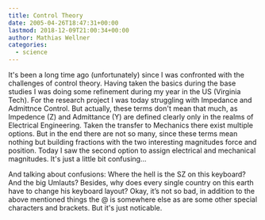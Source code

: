 ```yaml
---
title: Control Theory
date: 2005-04-26T18:47:31+00:00
lastmod: 2018-12-09T21:00:34+00:00
author: Mathias Wellner
categories:
  - science
---
```

It's been a long time ago (unfortunately) since I was confronted with the challenges of control theory. Having taken the basics during the base studies I was doing some refinement during my year in the US (Virginia Tech). For the research project I was today struggling with Impedance and Admittnce Control. But actually, these terms don't mean that much, as Impedence (Z) and Admittance (Y) are defined clearly only in the realms of Electrical Engineering. Taken the transfer to Mechanics there exist multiple options. But in the end there are not so many, since these terms mean nothing but building fractions with the two interesting magnitudes force and position. Today I saw the second option to assign electrical and mechanical magnitudes. It's just a little bit confusing...

And talking about confusions: Where the hell is the SZ on this keyboard? And the big Umlauts? Besides, why does every single country on this earth have to change his keyboard layout? Okay, it&#8217;s not so bad, in addition to the above mentioned things the @ is somewhere else as are some other special characters and brackets. But it's just noticable.
